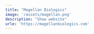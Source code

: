 ```yaml
---
title: "Magellan Biologics"
image: '/assets/magellan.png'
description: "Show website"
urle: 'https://magellanbiologics.com'
---
```

